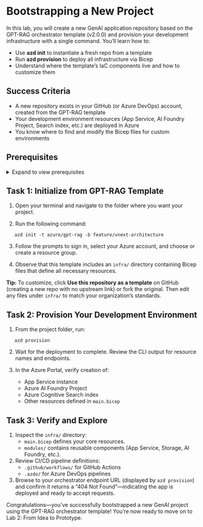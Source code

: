 # Bootstrapping a New Project

In this lab, you will create a new GenAI application repository based on the GPT-RAG orchestrator template (v2.0.0) and provision your development infrastructure with a single command. You’ll learn how to:

- Use **azd init** to instantiate a fresh repo from a template  
- Run **azd provision** to deploy all infrastructure via Bicep  
- Understand where the template’s IaC components live and how to customize them  



## Success Criteria

- A new repository exists in your GitHub (or Azure DevOps) account, created from the GPT-RAG template  
- Your development environment resources (App Service, AI Foundry Project, Search index, etc.) are deployed in Azure  
- You know where to find and modify the Bicep files for custom environments  



## Prerequisites

<details markdown="block">
<summary>Expand to view prerequisites</summary>

### Required Tools  
- Azure CLI (`az`) – https://aka.ms/install-az  
- Azure Developer CLI (`azd`) – https://aka.ms/install-azd  
- GitHub CLI (`gh`) – https://cli.github.com/  
- Git – https://git-scm.com/downloads  

### You Will Also Need  
- An **Azure subscription** with permissions to create resource groups and assign roles  
- Access to **Azure OpenAI** (request via the Microsoft form if needed)  
- Ability to create or use an existing **Service Principal** with at least **Contributor** role on your subscription  
  - _In production, you can scope down to least-privilege roles; Contributor is used here for simplicity._  
</details>



## Task 1: Initialize from GPT-RAG Template

1. Open your terminal and navigate to the folder where you want your project.  

2. Run the following command:  

```
   azd init -t azure/gpt-rag -b feature/vnext-architecture
```

3. Follow the prompts to sign in, select your Azure account, and choose or create a resource group.  

4. Observe that this template includes an `infra/` directory containing Bicep files that define all necessary resources.

**Tip:** To customize, click **Use this repository as a template** on GitHub (creating a new repo with no upstream link) or fork the original. Then edit any files under `infra/` to match your organization’s standards.


## Task 2: Provision Your Development Environment

1. From the project folder, run:  

```
   azd provision  
```

2. Wait for the deployment to complete. Review the CLI output for resource names and endpoints.  

3. In the Azure Portal, verify creation of:  
   - App Service instance  
   - Azure AI Foundry Project  
   - Azure Cognitive Search index  
   - Other resources defined in `main.bicep`

## Task 3: Verify and Explore

1. Inspect the `infra/` directory:  
   - `main.bicep` defines your core resources.  
   - `modules/` contains reusable components (App Service, Storage, AI Foundry, etc.).  
2. Review CI/CD pipeline definitions:  
   - `.github/workflows/` for GitHub Actions  
   - `.azdo/` for Azure DevOps pipelines  
3. Browse to your orchestrator endpoint URL (displayed by `azd provision`) and confirm it returns a “404 Not Found”—indicating the app is deployed and ready to accept requests.

Congratulations—you've successfully bootstrapped a new GenAI project using the GPT-RAG orchestrator template! You’re now ready to move on to Lab 2: From Idea to Prototype.